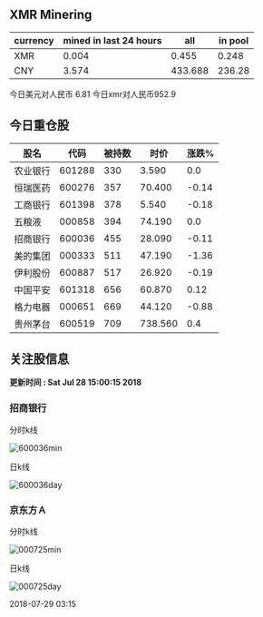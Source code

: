 ## XMR Minering

|currency|mined in last 24 hours|all|in pool|
|---|---|---|---|
|XMR|0.004|0.455|0.248|
|CNY|3.574|433.688|236.28|

今日美元对人民币 6.81	今日xmr对人民币952.9


## 今日重仓股 

|股名|代码|被持数|时价|涨跌%|
|---|---|---|---|---|
|农业银行|601288|330|3.590|0.0|
|恒瑞医药|600276|357|70.400|-0.14|
|工商银行|601398|378|5.540|-0.18|
|五粮液|000858|394|74.190|0.0|
|招商银行|600036|455|28.090|-0.11|
|美的集团|000333|511|47.190|-1.36|
|伊利股份|600887|517|26.920|-0.19|
|中国平安|601318|656|60.870|0.12|
|格力电器|000651|669|44.120|-0.88|
|贵州茅台|600519|709|738.560|0.4|

## 关注股信息
**更新时间 : Sat Jul 28 15:00:15 2018**
### 招商银行 
分时k线

![600036min](http://image.sinajs.cn/newchart/min/n/sh600036.gif)

日k线

![600036day](http://image.sinajs.cn/newchart/daily/n/sh600036.gif)

### 京东方Ａ 
分时k线

![000725min](http://image.sinajs.cn/newchart/min/n/sz000725.gif)

日k线

![000725day](http://image.sinajs.cn/newchart/daily/n/sz000725.gif)

2018-07-29 03:15
